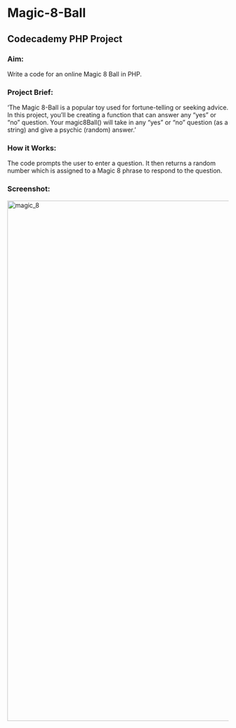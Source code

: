 # Magic-8-Ball
## Codecademy PHP Project
### Aim:
Write a code for an online Magic 8 Ball in PHP.
### Project Brief:
‘The Magic 8-Ball is a popular toy used for fortune-telling or seeking advice.
In this project, you’ll be creating a function that can answer any “yes” or “no” question. Your magic8Ball() will take in any “yes” or “no” question (as a string) and give a psychic (random) answer.’
### How it Works:
The code prompts the user to enter a question. It then returns a random number which is assigned to a Magic 8 phrase to respond to the question.
### Screenshot:
<img width="1186" alt="magic_8" src="https://user-images.githubusercontent.com/68631829/89953763-a21f0a80-dc27-11ea-9498-95943996db67.png">
